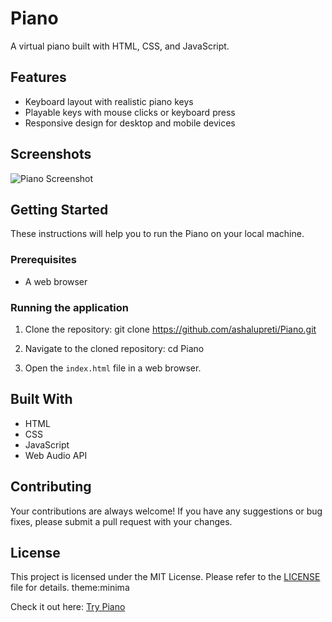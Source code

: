 # Piano

A virtual piano built with HTML, CSS, and JavaScript.

## Features
- Keyboard layout with realistic piano keys
- Playable keys with mouse clicks or keyboard press
- Responsive design for desktop and mobile devices

## Screenshots
![Piano Screenshot](https://user-images.githubusercontent.com/90265701/216534742-dd18b9f6-f241-42a6-8a5e-97d0519dfc2d.png)


## Getting Started

These instructions will help you to run the Piano on your local machine.

### Prerequisites

- A web browser

### Running the application

1. Clone the repository:
git clone https://github.com/ashalupreti/Piano.git

2. Navigate to the cloned repository:
cd Piano

3. Open the `index.html` file in a web browser.

## Built With

- HTML
- CSS
- JavaScript
- Web Audio API

## Contributing

Your contributions are always welcome! If you have any suggestions or bug fixes, please submit a pull request with your changes.

## License

This project is licensed under the MIT License. Please refer to the [LICENSE](LICENSE) file for details.
theme:minima

Check it out here: [Try Piano](https://ashalupreti.github.io/Piano/)
